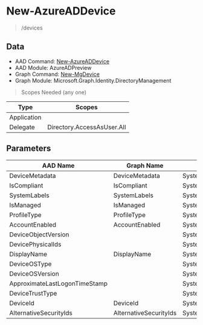 # New-AzureADDevice

> /devices

## Data

+ AAD Command: [New-AzureADDevice](https://docs.microsoft.com/en-us/powershell/module/AzureADPreview/New-AzureADDevice)
+ AAD Module: AzureADPreview
+ Graph Command: [New-MgDevice](https://docs.microsoft.com/en-us/powershell/module/Microsoft.Graph.Identity.DirectoryManagement/New-MgDevice)
+ Graph Module: Microsoft.Graph.Identity.DirectoryManagement

> Scopes Needed (any one)

|Type|Scopes|
|---|---|
|Application||
|Delegate|Directory.AccessAsUser.All|

## Parameters

|AAD Name|Graph Name|AAD Type|Graph Type|Infos|
|---|---|---|---|---|
|DeviceMetadata|DeviceMetadata|System.String|System.String||
|IsCompliant|IsCompliant|System.Nullable/System.Boolean|System.Management.Automation.SwitchParameter||
|SystemLabels|SystemLabels|System.Collections.Generic.List/System.String|System.String[]||
|IsManaged|IsManaged|System.Nullable/System.Boolean|System.Management.Automation.SwitchParameter||
|ProfileType|ProfileType|System.String|System.String||
|AccountEnabled|AccountEnabled|System.Nullable/System.Boolean|System.Management.Automation.SwitchParameter||
|DeviceObjectVersion||System.Nullable/System.Int32|||
|DevicePhysicalIds||System.Collections.Generic.List/System.String|||
|DisplayName|DisplayName|System.String|System.String||
|DeviceOSType||System.String|||
|DeviceOSVersion||System.String|||
|ApproximateLastLogonTimeStamp||System.Nullable/System.DateTime|||
|DeviceTrustType||System.String|||
|DeviceId|DeviceId|System.String|System.String||
|AlternativeSecurityIds|AlternativeSecurityIds|System.Collections.Generic.List/Microsoft.Open.AzureAD.Model.AlternativeSecurityId|Microsoft.Graph.PowerShell.Models.IMicrosoftGraphAlternativeSecurityId[]||

